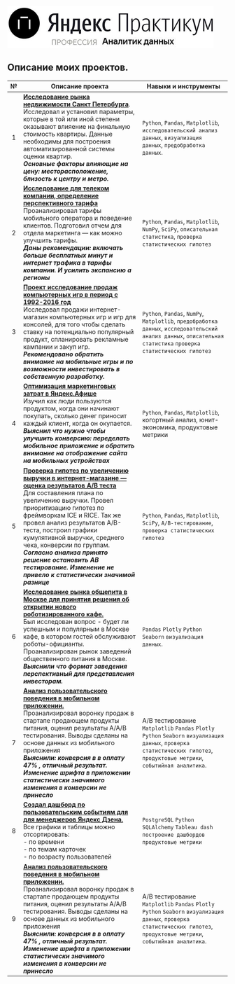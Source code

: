 ![![](https://praktikum.yandex.ru)](https://github.com/konicaRu/pictures_blog/blob/master/anal_logo_yn_logo_prof.jpg)

## Описание моих проектов. 
**№** |**Описание проекта** |**Навыки и инструменты**
:-----------:|----------|------------------------  
1|[**Исследование рынка недвижимости Санкт Петербурга**](https://nbviewer.jupyter.org/github/konicaRu/i_am_data_analyst/blob/master/2_project_research_data_analysis/2_project_flat_for_sale.ipynb).<br>Исследовал и установил параметры, которые в той или иной степени оказывают влияение на финальную стоимость квартиры. Данные необходимы для построения автоматизированной системы оценки квартир. <br>***Основные факторы влияющие на цену: месторасположение, близость к центру и метро.***| `Python`, `Pandas`, `Matplotlib`, `исследовательский анализ данных`, `визуализация данных`, `предобработка данных`.
2|[**Исследование для телеком компании, определение перспективного тарифа**](https://nbviewer.jupyter.org/github/konicaRu/data_analyst/blob/master/3_project_statistical_analysis_data/3_project_telecom_tariff.ipynb)<br>Проанализировал тарифы мобильного оператора и поведение клиентов. Подготовил отчем для отдела маркетинга — как можно улучшить тарифы.<br>***Даны рекомендации: включать больше бесплатных минут и интернет трафика в тарифы компании. И усилить экспансию а регионы*** |`Python`, `Pandas`, `Matplotlib`, `NumPy`, `SciPy`, `описательная статистика`, `проверка статистических гипотез`
3|[**Проект исследование продаж компьютерных игр в период с 1992-2016 год**](https://nbviewer.jupyter.org/github/konicaRu/i_am_data_analyst/blob/master/4_complete_project_1/complete_project_1_computer%20games.ipynb)<br> Исследовал продажи интернет-магазин компьютерных игр и игр для консолей, для того чтобы сделать ставку на потенциально популярный продукт, спланировать рекламные кампании и закуп игр.<br>***Рекомендовано обратить внимание на мобильные игры и по возможности инвестировать в собственную разработку.***|`Python`, `Pandas`, `NumPy`, `Matplotlib`, `предобработка данных`, `исследовательский анализ данных`, `описательная статистика` `проверка статистических гипотез`
4|[**Оптимизация маркетинговых затрат в Яндекс.Афише**](https://nbviewer.jupyter.org/github/konicaRu/i_am_data_analyst/blob/master/6_project%20_analytics_in_yandex_afisha_3send/6_project%20_analytics_in_yandex_afisha_3send.ipynb)<br>Изучил как люди пользуются продуктом, когда они начинают покупать, сколько денег приносит каждый клиент, когда он окупается.<br>***Выяснил что нужно чтобы улучшить конверсию: переделать мобильное приложение и обратить внимание на отображение сайта на мобильных устройствах***|`Python`, `Pandas`, `Matplotlib`, когортный анализ, юнит-экономика, продуктовые метрики
5|[**Проверка гипотез по увеличению выручки в интернет-магазине — оценка результатов A/B теста**](https://nbviewer.jupyter.org/github/konicaRu/i_am_data_analyst/blob/master/7_project%20_a_b_test_2_send/7_project%20_a_b_test_2_send.ipynb)<br>Для составления плана по увеличению выручки. Провел приоритизацию гипотез по фреймворкам ICE и RICE. Так же провел анализ результатов A/B-теста, построил графики кумулятивной выручки, среднего чека, конверсии по группам.<br>***Согласно анализа принято решение остановить АВ тестирование. Изменение не привело к статистически значимой разнице***|`Python`, `Pandas`, `Matplotlib`, `SciPy`, `A/B-тестирование`, `проверка статистических гипотез`
6|[**Исследование рынка общепита в Москве для принятия решения об открытии нового роботизированного кафе.**](https://nbviewer.jupyter.org/github/konicaRu/i_am_data_analyst/blob/master/8_project%20_public_catering_msk/8_project%20_public_catering_1send.ipynb)<br>Был исследован вопрос - будет ли успешным и популярным в Москве кафе,  в котором гостей обслуживают роботы-официанты. Проанализирован рынок заведений общественного питания в Москве.<br>***Выяснили что формат заведения перспективный для представления инвесторам.***|`Pandas` `Plotly` `Python` `Seaborn` `визуализация данных`.
7|[**Анализ пользовательского поведения в мобильном приложении.**](https://nbviewer.jupyter.org/github/konicaRu/i_am_data_analyst/blob/master/)<br>Проанализировал воронку продаж в стартапе продающем продукты питания, оценил результаты A/A/B тестирования. Выводы сделаны на основе данных из мобильного приложения<br>***Выяснили: конверсия в  в оплату 47% , отличный результат. Изменение шрифта в приложении статистически значимого изменения в конверсии не принесло***|A/B тестирование `Matplotlib` `Pandas` `Plotly` `Python` `Seaborn` `визуализация данных`, `проверка статистических гипотез`, `продуктовые метрики`, `событийная аналитика`.
8|[**Создал дашборд по пользовательским событиям для для менеджеров Яндекс Дзена.**](https://public.tableau.com/profile/dim6669#!/vizhome/10_project_ya_practik/Dashboard1)<br>Все графики и таблицы можно отсортировать:<br>- по времени<br> - по темам карточек<br> - по возрасту пользователей|`PostgreSQL` `Python` `SQLAlchemy` `Tableau dash` `построение дашбордов` `продуктовые метрики`
9|[**Анализ пользовательского поведения в мобильном приложении.**](https://nbviewer.jupyter.org/github/konicaRu/i_am_data_analyst/blob/master/)<br>Проанализировал воронку продаж в стартапе продающем продукты питания, оценил результаты A/A/B тестирования. Выводы сделаны на основе данных из мобильного приложения<br>***Выяснили: конверсия в  в оплату 47% , отличный результат. Изменение шрифта в приложении статистически значимого изменения в конверсии не принесло***|A/B тестирование `Matplotlib` `Pandas` `Plotly` `Python` `Seaborn` `визуализация данных`, `проверка статистических гипотез`, `продуктовые метрики`, `событийная аналитика`.
